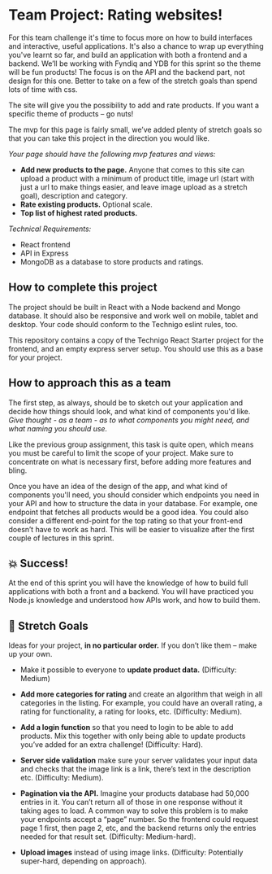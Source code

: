 # Team Project: Rating websites! 

For this team challenge it's time to focus more on how to build interfaces and interactive, useful applications. It's also a chance to wrap up everything you've learnt so far, and build an application with both a frontend and a backend. We’ll be working with Fyndiq and YDB for this sprint so the theme will be fun products! The focus is on the API and the backend part, not design for this one. Better to take on a few of the stretch goals than spend lots of time with css. 

The site will give you the possibility to add and rate products. If you want a specific theme of products – go nuts! 

The mvp for this page is fairly small, we’ve added plenty of stretch goals so that you can take this project in the direction you would like. 

_Your page should have the following mvp features and views:_

* **Add new products to the page.** Anyone that comes to this site can upload a product with a minimum of product title, image url (start with just a url to make things easier, and leave image upload as a stretch goal), description and category. 
* **Rate existing products.** Optional scale. 
* **Top list of highest rated products.**

_Technical Requirements:_
* React frontend
* API in Express
* MongoDB as a database to store products and ratings. 

## How to complete this project

The project should be built in React with a Node backend and Mongo database. It should also be responsive and work well on mobile, tablet and desktop. Your code should conform to the Technigo eslint rules, too.

This repository contains a copy of the Technigo React Starter project for the frontend, and an empty express server setup. You should use this as a base for your project.

## How to approach this as a team

The first step, as always, should be to sketch out your application and decide how things should look, and what kind of components you'd like. _Give thought - as a team - as to what components you might need, and what naming you should use._

Like the previous group assignment, this task is quite open, which means you must be careful to limit the scope of your project. Make sure to concentrate on what is necessary first, before adding more features and bling.

Once you have an idea of the design of the app, and what kind of components you'll need, you should consider which endpoints you need in your API and how to structure the data in your database. For example, one endpoint that fetches all products would be a good idea. You could also consider a different end-point for the top rating so that your front-end doesn’t have to work as hard. This will be easier to visualize after the first couple of lectures in this sprint.

## 💥 Success!

At the end of this sprint you will have the knowledge of how to build full applications with both a front and a backend. You will have practiced you Node.js knowledge and understood how APIs work, and how to build them.

## 🏃 Stretch Goals

Ideas for your project, **in no particular order.** If you don’t like them – make up your own. 

* Make it possible to everyone to **update product data.** (Difficulty: Medium)

* **Add more categories for rating** and create an algorithm that weigh in all categories in the listing. For example, you could have an overall rating, a rating for functionality, a rating for looks, etc. (Difficulty: Medium).

* **Add a login function** so that you need to login to be able to add products. Mix this together with only being able to update products you’ve added for an extra challenge! (Difficulty: Hard).

* **Server side validation** make sure your server validates your input data and checks that the image link is a link, there’s text in the description etc. (Difficulty: Medium).

* **Pagination via the API.** Imagine your products database had 50,000 entries in it. You can’t return all of those in one response without it taking ages to load. A common way to solve this problem is to make your endpoints accept a “page” number. So the frontend could request page 1 first, then page 2, etc, and the backend returns only the entries needed for that result set. (Difficulty: Medium-hard).

* **Upload images** instead of using image links. (Difficulty: Potentially super-hard, depending on approach).
